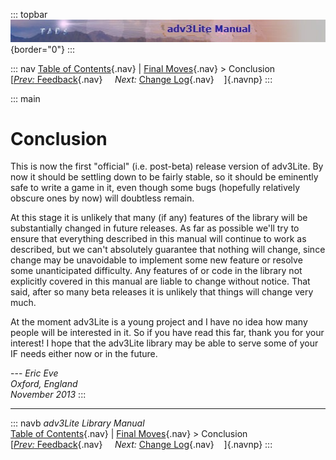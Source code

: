 ::: topbar
![](topbar.jpg){border="0"}
:::

::: nav
[Table of Contents](toc.htm){.nav} \| [Final Moves](final.htm){.nav} \>
Conclusion\
[[*Prev:* Feedback](feedback.htm){.nav}     *Next:* [Change
Log](changelog.htm){.nav}    ]{.navnp}
:::

::: main
# Conclusion

This is now the first \"official\" (i.e. post-beta) release version of
adv3Lite. By now it should be settling down to be fairly stable, so it
should be eminently safe to write a game in it, even though some bugs
(hopefully relatively obscure ones by now) will doubtless remain.

At this stage it is unlikely that many (if any) features of the library
will be substantially changed in future releases. As far as possible
we\'ll try to ensure that everything described in this manual will
continue to work as described, but we can\'t absolutely guarantee that
nothing will change, since change may be unavoidable to implement some
new feature or resolve some unanticipated difficulty. Any features of or
code in the library not explicitly covered in this manual are liable to
change without notice. That said, after so many beta releases it is
unlikely that things will change very much.

At the moment adv3Lite is a young project and I have no idea how many
people will be interested in it. So if you have read this far, thank you
for your interest! I hope that the adv3Lite library may be able to serve
some of your IF needs either now or in the future.

--- *Eric Eve\
Oxford, England\
November 2013*
:::

------------------------------------------------------------------------

::: navb
*adv3Lite Library Manual*\
[Table of Contents](toc.htm){.nav} \| [Final Moves](final.htm){.nav} \>
Conclusion\
[[*Prev:* Feedback](feedback.htm){.nav}     *Next:* [Change
Log](changelog.htm){.nav}    ]{.navnp}
:::
